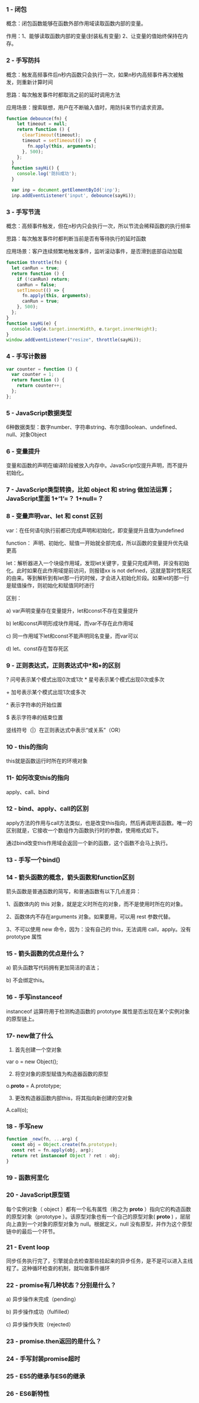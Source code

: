 ### 1 -  闭包

概念：闭包函数能够在函数外部作用域读取函数内部的变量。

作用：1、能够读取函数内部的变量(封装私有变量) 2、让变量的值始终保持在内存。





### 2 -  手写防抖

概念：触发高频事件后n秒内函数只会执行一次，如果n秒内高频事件再次被触发，则重新计算时间

思路：每次触发事件时都取消之前的延时调用方法

应用场景：搜索联想，用户在不断输入值时，用防抖来节约请求资源。

``` javascript
function debounce(fn) {
    let timeout = null; 
    return function () {
      clearTimeout(timeout); 
      timeout = setTimeout(() => { 
        fn.apply(this, arguments);
      }, 500);
    };
  }
  function sayHi() {
    console.log('防抖成功');
  }

  var inp = document.getElementById('inp');
  inp.addEventListener('input', debounce(sayHi)); 
```





### 3 -  手写节流

概念：高频事件触发，但在n秒内只会执行一次，所以节流会稀释函数的执行频率

思路：每次触发事件时都判断当前是否有等待执行的延时函数

应用场景：客户连续频繁地触发事件，监听滚动事件，是否滑到底部自动加载

``` javascript
function throttle(fn) {
  let canRun = true; 
  return function () {
    if (!canRun) return; 
    canRun = false; 
    setTimeout(() => {
      fn.apply(this, arguments);
      canRun = true;
    }, 500);
  };
}
function sayHi(e) {
  console.log(e.target.innerWidth, e.target.innerHeight);
}
window.addEventListener("resize", throttle(sayHi));
```





### 4 -  手写计数器

``` javascript
var counter = function () {
  var counter = 1;
  return function () {
    return counter++;
  };
};
```





### 5 -  JavaScript数据类型

6种数据类型：数字number、字符串string、布尔值Boolean、undefined、null、对象Object





### 6 -  变量提升

变量和函数的声明在编译阶段被放入内存中。JavaScript仅提升声明，而不提升初始化。





### 7 -   JavaScript类型转换，比如 object 和 string 做加法运算；JavaScript里面 1+‘1’=？  1+null=？





### 8 -  变量声明var、let 和 const 区别

var：在任何语句执行前都已完成声明和初始化，即变量提升且值为undefined

function： 声明、初始化、赋值一开始就全部完成，所以函数的变量提升优先级更高

let：解析器进入一个块级作用域，发现let关键字，变量只完成声明，并没有初始化。此时如果在此作用域提前访问，则报错xx is not defined，这就是暂时性死区的由来。等到解析到有let那一行的时候，才会进入初始化阶段。如果let的那一行是赋值操作，则初始化和赋值同时进行

区别：

a)  var声明变量存在变量提升，let和const不存在变量提升

b)   let和const声明形成块作用域，而var不存在此作用域

c)   同一作用域下let和const不能声明同名变量，而var可以

d)   let、const存在暂存死区





### 9 -  正则表达式，正则表达式中*和+的区别

? 问号表示某个模式出现0次或1次
 \* 星号表示某个模式出现0次或多次

\+ 加号表示某个模式出现1次或多次

^ 表示字符串的开始位置

$ 表示字符串的结束位置

竖线符号（|）在正则表达式中表示“或关系”（OR）





### 10 -  this的指向 

this就是函数运行时所在的环境对象





### 11-  如何改变this的指向

apply、call、bind 





### 12  -  bind、apply、call的区别

apply方法的作用与call方法类似，也是改变this指向，然后再调用该函数。唯一的区别就是，它接收一个数组作为函数执行时的参数，使用格式如下。

通过bind改变this作用域会返回一个新的函数，这个函数不会马上执行。





### 13 - 手写一个bind()





### 14 -  箭头函数的概念，箭头函数和function区别

箭头函数是普通函数的简写，和普通函数有以下几点差异：

1、函数体内的 this 对象，就是定义时所在的对象，而不是使用时所在的对象。

2、函数体内不存在arguments 对象。如果要用，可以用 rest 参数代替。

3、不可以使用 new 命令，因为：没有自己的 this，无法调用 call，apply。没有 prototype 属性 





### 15 -  箭头函数的优点是什么？ 

a) 箭头函数写代码拥有更加简洁的语法；

b) 不会绑定this。





### 16 -  手写instanceof

instanceof 运算符用于检测构造函数的 prototype 属性是否出现在某个实例对象的原型链上。





### 17-  new做了什么

1. 首先创建一个空对象

var o = new Object();

2. 将空对象的原型赋值为构造器函数的原型

o.__proto__ = A.prototype;

3. 更改构造器函数内部this，将其指向新创建的空对象

A.call(o);





### 18 -  手写new

```javascript
function _new(fn, ...arg) {
  const obj = Object.create(fn.prototype);
  const ret = fn.apply(obj, arg);
  return ret instanceof Object ? ret : obj;
}
```





### 19 -  函数柯里化





### 20 -  JavaScript原型链

每个实例对象（ object ）都有一个私有属性（称之为 __proto__ ）指向它的构造函数的原型对象（prototype ）。该原型对象也有一个自己的原型对象( __proto__ ) ，层层向上直到一个对象的原型对象为 null。根据定义，null 没有原型，并作为这个原型链中的最后一个环节。





### 21 -  Event loop

同步任务执行完了，引擎就会去检查那些挂起来的异步任务，是不是可以进入主线程了。这种循环检查的机制，就叫做事件循环





### 22 -  promise有几种状态？分别是什么？

a)   异步操作未完成（pending）

b)   异步操作成功（fulfilled）

c)   异步操作失败（rejected）





### 23 -  promise.then返回的是什么？





### 24 -  手写封装promise超时





### 25 -  ES5的继承与ES6的继承 





### 26 -  ES6新特性 



